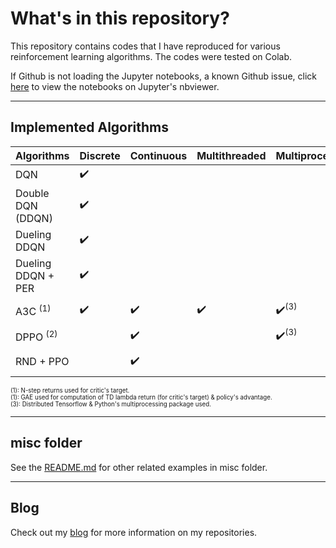# What's in this repository?

This repository contains codes that I have reproduced for various reinforcement
learning algorithms. The codes were tested on Colab.

If Github is not loading the Jupyter notebooks, a known Github issue, click [here](https://nbviewer.jupyter.org/github/ChuaCheowHuan/reinforcement_learning/tree/master/) to view the notebooks on Jupyter's nbviewer.

---

## Implemented Algorithms

| **Algorithms**              | **Discrete**                      | **Continuous**                    | Multithreaded                     | Multiprocessing                  | **Tested on**            |
| --------------------------- | --------------------------------- | --------------------------------- |-----------------------------------|----------------------------------|--------------------------|
| DQN                         | :heavy_check_mark:                |                                   |                                   |                                  | CartPole-v0              |
| Double DQN (DDQN)           | :heavy_check_mark:                |                                   |                                   |                                  | CartPole-v0              |
| Dueling DDQN                | :heavy_check_mark:                |                                   |                                   |                                  | CartPole-v0              |
| Dueling DDQN + PER          | :heavy_check_mark:                |                                   |                                   |                                  | CartPole-v0              |
| A3C <sup>(1)</sup>          | :heavy_check_mark:                | :heavy_check_mark:                | :heavy_check_mark:                | :heavy_check_mark:<sup>(3)</sup> | CartPole-v0, Pendulum-v0 |
| DPPO <sup>(2)</sup>         |                                   | :heavy_check_mark:                |                                   | :heavy_check_mark:<sup>(3)</sup> | Pendulum-v0              |
| RND + PPO                   |                                   | :heavy_check_mark:                |                                   |                                  | MountainCarContinuous-v0 |

<sup><sup>(1): N-step returns used for critic's target.</sup></sup><br>
<sup><sup>(1): GAE used for computation of TD lambda return (for critic's target) & policy's advantage.</sup></sup><br>
<sup><sup>(3): Distributed Tensorflow & Python's multiprocessing package used.</sup></sup><br>

---

## misc folder

See the [README.md](https://nbviewer.jupyter.org/github/ChuaCheowHuan/reinforcement_learning/tree/master/misc/README.md)
for other related examples in misc folder.

---

## Blog

Check out my [blog](https://ChuaCheowHuan.github.io/) for more information on
my repositories.
